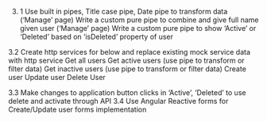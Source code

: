 3. 1 Use built in pipes, 
Title case pipe, Date pipe to transform data (‘Manage’ page)
Write a custom pure pipe to combine and give full name given user (‘Manage’ page)
Write a custom pure pipe to show ‘Active’ or ‘Deleted’ based on ‘isDeleted’ property of user


3.2 Create http services for below and replace existing mock service data with http service
	Get all users
	Get active users (use pipe to transform or filter data)
	Get inactive users (use pipe to transform or filter data)
	Create user
	Update user
  Delete User


3.3 Make changes to application button clicks in ‘Active’, ‘Deleted’ to use delete and activate through API
3.4 Use Angular Reactive forms for Create/Update user forms implementation
